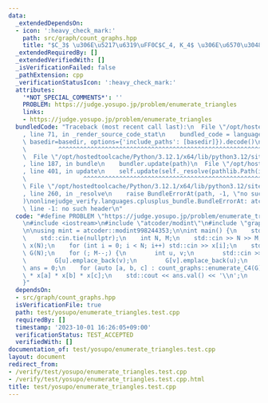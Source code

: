 ```yaml
---
data:
  _extendedDependsOn:
  - icon: ':heavy_check_mark:'
    path: src/graph/count_graphs.hpp
    title: "$C_3$ \u306E\u5217\u6319\uFF0C$C_4, K_4$ \u306E\u6570\u3048\u4E0A\u3052"
  _extendedRequiredBy: []
  _extendedVerifiedWith: []
  _isVerificationFailed: false
  _pathExtension: cpp
  _verificationStatusIcon: ':heavy_check_mark:'
  attributes:
    '*NOT_SPECIAL_COMMENTS*': ''
    PROBLEM: https://judge.yosupo.jp/problem/enumerate_triangles
    links:
    - https://judge.yosupo.jp/problem/enumerate_triangles
  bundledCode: "Traceback (most recent call last):\n  File \"/opt/hostedtoolcache/Python/3.12.1/x64/lib/python3.12/site-packages/onlinejudge_verify/documentation/build.py\"\
    , line 71, in _render_source_code_stat\n    bundled_code = language.bundle(stat.path,\
    \ basedir=basedir, options={'include_paths': [basedir]}).decode()\n          \
    \         ^^^^^^^^^^^^^^^^^^^^^^^^^^^^^^^^^^^^^^^^^^^^^^^^^^^^^^^^^^^^^^^^^^^^^^^^^^^^^^^^^\n\
    \  File \"/opt/hostedtoolcache/Python/3.12.1/x64/lib/python3.12/site-packages/onlinejudge_verify/languages/cplusplus.py\"\
    , line 187, in bundle\n    bundler.update(path)\n  File \"/opt/hostedtoolcache/Python/3.12.1/x64/lib/python3.12/site-packages/onlinejudge_verify/languages/cplusplus_bundle.py\"\
    , line 401, in update\n    self.update(self._resolve(pathlib.Path(included), included_from=path))\n\
    \                ^^^^^^^^^^^^^^^^^^^^^^^^^^^^^^^^^^^^^^^^^^^^^^^^^^^^^^^^^\n \
    \ File \"/opt/hostedtoolcache/Python/3.12.1/x64/lib/python3.12/site-packages/onlinejudge_verify/languages/cplusplus_bundle.py\"\
    , line 260, in _resolve\n    raise BundleErrorAt(path, -1, \"no such header\"\
    )\nonlinejudge_verify.languages.cplusplus_bundle.BundleErrorAt: atcoder/modint:\
    \ line -1: no such header\n"
  code: "#define PROBLEM \"https://judge.yosupo.jp/problem/enumerate_triangles\"\n\
    \n#include <iostream>\n#include \"atcoder/modint\"\n#include \"graph/count_graphs.hpp\"\
    \n\nusing mint = atcoder::modint998244353;\n\nint main() {\n    std::ios::sync_with_stdio(false);\n\
    \    std::cin.tie(nullptr);\n    int N, M;\n    std::cin >> N >> M;\n    std::vector<int>\
    \ x(N);\n    for (int i = 0; i < N; i++) std::cin >> x[i];\n    std::vector<std::vector<int>>\
    \ G(N);\n    for (; M--;) {\n        int u, v;\n        std::cin >> u >> v;\n\
    \        G[u].emplace_back(v);\n        G[v].emplace_back(u);\n    }\n\n    mint\
    \ ans = 0;\n    for (auto [a, b, c] : count_graphs::enumerate_C4(G)) ans += mint(1)\
    \ * x[a] * x[b] * x[c];\n    std::cout << ans.val() << '\\n';\n    return 0;\n\
    }"
  dependsOn:
  - src/graph/count_graphs.hpp
  isVerificationFile: true
  path: test/yosupo/enumerate_triangles.test.cpp
  requiredBy: []
  timestamp: '2023-10-01 16:26:05+09:00'
  verificationStatus: TEST_ACCEPTED
  verifiedWith: []
documentation_of: test/yosupo/enumerate_triangles.test.cpp
layout: document
redirect_from:
- /verify/test/yosupo/enumerate_triangles.test.cpp
- /verify/test/yosupo/enumerate_triangles.test.cpp.html
title: test/yosupo/enumerate_triangles.test.cpp
---
```

